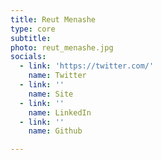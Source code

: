 ```yaml
---
title: Reut Menashe
type: core
subtitle:
photo: reut_menashe.jpg
socials:
  - link: 'https://twitter.com/'
    name: Twitter
  - link: ''
    name: Site
  - link: ''
    name: LinkedIn
  - link: ''
    name: Github

---
```

